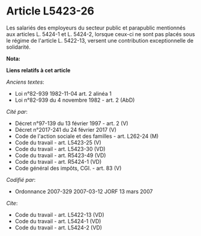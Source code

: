 # Article L5423-26

Les salariés des employeurs du secteur public et parapublic mentionnés aux articles L. 5424-1 et L. 5424-2, lorsque ceux-ci
ne sont pas placés sous le régime de l'article L. 5422-13, versent une contribution exceptionnelle de solidarité.

**Nota:**



**Liens relatifs à cet article**

_Anciens textes_:

  - Loi n°82-939 1982-11-04 art. 2 alinéa 1
  - Loi n°82-939 du 4 novembre 1982 - art. 2 (AbD)

_Cité par_:

  - Décret n°97-139 du 13 février 1997 - art. 2 (V)
  - Décret n°2017-241 du 24 février 2017 (V)
  - Code de l'action sociale et des familles - art. L262-24 (M)
  - Code du travail - art. L5423-25 (V)
  - Code du travail - art. L5423-30 (VD)
  - Code du travail - art. R5423-49 (VD)
  - Code du travail - art. R5424-1 (VD)
  - Code général des impôts, CGI. - art. 83 (V)

_Codifié par_:

  - Ordonnance 2007-329 2007-03-12 JORF 13 mars 2007

_Cite_:

  - Code du travail - art. L5422-13 (VD)
  - Code du travail - art. L5424-1 (VD)
  - Code du travail - art. L5424-2 (VD)
